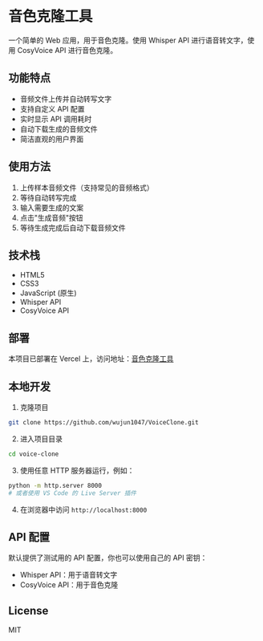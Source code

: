 # 音色克隆工具

一个简单的 Web 应用，用于音色克隆。使用 Whisper API 进行语音转文字，使用 CosyVoice API 进行音色克隆。

## 功能特点

- 音频文件上传并自动转写文字
- 支持自定义 API 配置
- 实时显示 API 调用耗时
- 自动下载生成的音频文件
- 简洁直观的用户界面

## 使用方法

1. 上传样本音频文件（支持常见的音频格式）
2. 等待自动转写完成
3. 输入需要生成的文案
4. 点击"生成音频"按钮
5. 等待生成完成后自动下载音频文件

## 技术栈

- HTML5
- CSS3
- JavaScript (原生)
- Whisper API
- CosyVoice API

## 部署

本项目已部署在 Vercel 上，访问地址：[音色克隆工具](https://voice-clone-flax.vercel.app/)

## 本地开发

1. 克隆项目

```bash
git clone https://github.com/wujun1047/VoiceClone.git
```

2. 进入项目目录

```bash
cd voice-clone
```

3. 使用任意 HTTP 服务器运行，例如：

```bash
python -m http.server 8000
# 或者使用 VS Code 的 Live Server 插件
```

4. 在浏览器中访问 `http://localhost:8000`

## API 配置

默认提供了测试用的 API 配置，你也可以使用自己的 API 密钥：

- Whisper API：用于语音转文字
- CosyVoice API：用于音色克隆

## License

MIT
